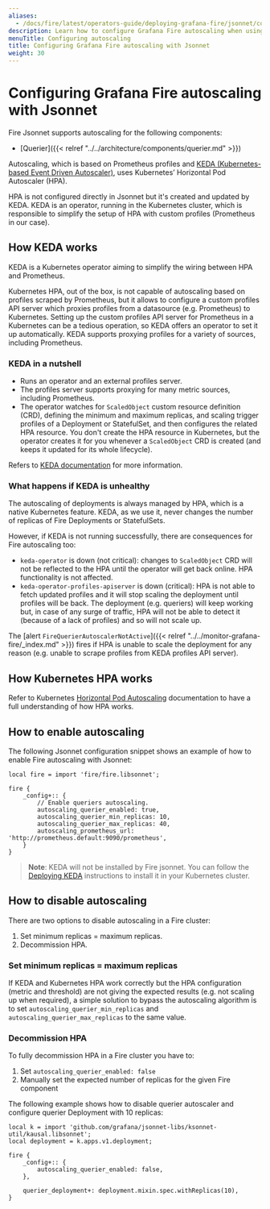 ```yaml
---
aliases:
  - /docs/fire/latest/operators-guide/deploying-grafana-fire/jsonnet/configuring-autoscaling/
description: Learn how to configure Grafana Fire autoscaling when using Jsonnet.
menuTitle: Configuring autoscaling
title: Configuring Grafana Fire autoscaling with Jsonnet
weight: 30
---
```


# Configuring Grafana Fire autoscaling with Jsonnet

Fire Jsonnet supports autoscaling for the following components:

- [Querier]({{< relref "../../architecture/components/querier.md" >}})

Autoscaling, which is based on Prometheus profiles and [KEDA (Kubernetes-based Event Driven Autoscaler)](https://keda.sh), uses Kubernetes’ Horizontal Pod Autoscaler (HPA).

HPA is not configured directly in Jsonnet but it's created and updated by KEDA.
KEDA is an operator, running in the Kubernetes cluster, which is responsible to simplify the setup of HPA with custom profiles (Prometheus in our case).

## How KEDA works

KEDA is a Kubernetes operator aiming to simplify the wiring between HPA and Prometheus.

Kubernetes HPA, out of the box, is not capable of autoscaling based on profiles scraped by Prometheus, but it allows to configure a custom profiles API server which proxies profiles from a datasource (e.g. Prometheus) to Kubernetes.
Setting up the custom profiles API server for Prometheus in a Kubernetes can be a tedious operation, so KEDA offers an operator to set it up automatically.
KEDA supports proxying profiles for a variety of sources, including Prometheus.

### KEDA in a nutshell

- Runs an operator and an external profiles server.
- The profiles server supports proxying for many metric sources, including Prometheus.
- The operator watches for `ScaledObject` custom resource definition (CRD), defining the minimum and maximum replicas, and scaling trigger profiles of a Deployment or StatefulSet, and then configures the related HPA resource. You don't create the HPA resource in Kubernetes, but the operator creates it for you whenever a `ScaledObject` CRD is created (and keeps it updated for its whole lifecycle).

Refers to [KEDA documentation](https://keda.sh) for more information.

### What happens if KEDA is unhealthy

The autoscaling of deployments is always managed by HPA, which is a native Kubernetes feature.
KEDA, as we use it, never changes the number of replicas of Fire Deployments or StatefulSets.

However, if KEDA is not running successfully, there are consequences for Fire autoscaling too:

- `keda-operator` is down (not critical): changes to `ScaledObject` CRD will not be reflected to the HPA until the operator will get back online. HPA functionality is not affected.
- `keda-operator-profiles-apiserver` is down (critical): HPA is not able to fetch updated profiles and it will stop scaling the deployment until profiles will be back. The deployment (e.g. queriers) will keep working but, in case of any surge of traffic, HPA will not be able to detect it (because of a lack of profiles) and so will not scale up.

The [alert `FireQuerierAutoscalerNotActive`]({{< relref "../../monitor-grafana-fire/_index.md" >}}) fires if HPA is unable to scale the deployment for any reason (e.g. unable to scrape profiles from KEDA profiles API server).

## How Kubernetes HPA works

Refer to Kubernetes [Horizontal Pod Autoscaling](https://kubernetes.io/docs/tasks/run-application/horizontal-pod-autoscale/) documentation to have a full understanding of how HPA works.

## How to enable autoscaling

The following Jsonnet configuration snippet shows an example of how to enable Fire autoscaling with Jsonnet:

```jsonnet
local fire = import 'fire/fire.libsonnet';

fire {
    _config+:: {
        // Enable queriers autoscaling.
        autoscaling_querier_enabled: true,
        autoscaling_querier_min_replicas: 10,
        autoscaling_querier_max_replicas: 40,
        autoscaling_prometheus_url: 'http://prometheus.default:9090/prometheus',
    }
}
```

> **Note**: KEDA will not be installed by Fire jsonnet. You can follow the [Deploying KEDA](https://keda.sh/docs/latest/deploy/) instructions to install it in your Kubernetes cluster.

## How to disable autoscaling

There are two options to disable autoscaling in a Fire cluster:

1. Set minimum replicas = maximum replicas.
2. Decommission HPA.

### Set minimum replicas = maximum replicas

If KEDA and Kubernetes HPA work correctly but the HPA configuration (metric and threshold) are not giving the expected results (e.g. not scaling up when required), a simple solution to bypass the autoscaling algorithm is to set `autoscaling_querier_min_replicas` and `autoscaling_querier_max_replicas` to the same value.

### Decommission HPA

To fully decommission HPA in a Fire cluster you have to:

1. Set `autoscaling_querier_enabled: false`
2. Manually set the expected number of replicas for the given Fire component

The following example shows how to disable querier autoscaler and configure querier Deployment with 10 replicas:

```jsonnet
local k = import 'github.com/grafana/jsonnet-libs/ksonnet-util/kausal.libsonnet';
local deployment = k.apps.v1.deployment;

fire {
    _config+:: {
        autoscaling_querier_enabled: false,
    },

    querier_deployment+: deployment.mixin.spec.withReplicas(10),
}
```
